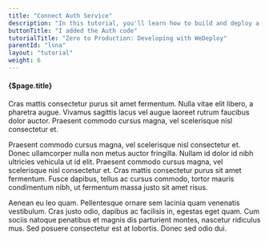 ```yaml
---
title: "Connect Auth Service"
description: "In this tutorial, you'll learn how to build and deploy a chat app with WeDeploy."
buttonTitle: "I added the Auth code"
tutorialTitle: "Zero to Production: Developing with WeDeploy"
parentId: "lsna"
layout: "tutorial"
weight: 6
---
```


#### {$page.title}

Cras mattis consectetur purus sit amet fermentum. Nulla vitae elit libero, a pharetra augue. Vivamus sagittis lacus vel augue laoreet rutrum faucibus dolor auctor. Praesent commodo cursus magna, vel scelerisque nisl consectetur et.

Praesent commodo cursus magna, vel scelerisque nisl consectetur et. Donec ullamcorper nulla non metus auctor fringilla. Nullam id dolor id nibh ultricies vehicula ut id elit. Praesent commodo cursus magna, vel scelerisque nisl consectetur et. Cras mattis consectetur purus sit amet fermentum. Fusce dapibus, tellus ac cursus commodo, tortor mauris condimentum nibh, ut fermentum massa justo sit amet risus.

Aenean eu leo quam. Pellentesque ornare sem lacinia quam venenatis vestibulum. Cras justo odio, dapibus ac facilisis in, egestas eget quam. Cum sociis natoque penatibus et magnis dis parturient montes, nascetur ridiculus mus. Sed posuere consectetur est at lobortis. Donec sed odio dui.
